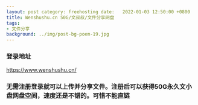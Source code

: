 ```yaml
---
layout: post category: freehosting date:   2022-01-03 12:50:00 +0800
title: Wenshushu.cn 50G/文叔叔/文件分享网盘
tags:
- 文件分享
background: ../img/post-bg-poem-19.jpg
---
```



### 登录地址<br>
https://www.wenshushu.cn/

### 无需注册登录就可以上传并分享文件。注册后可以获得50G永久文小盘网盘空间，速度还是不错的。可惜不能直链<br>